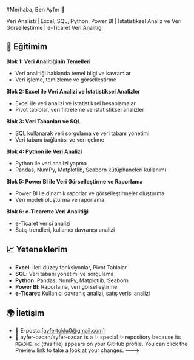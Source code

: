 #Merhaba, Ben Ayfer 👋

Veri Analisti | Excel, SQL, Python, Power BI | İstatistiksel Analiz ve Veri Görselleştirme | e-Ticaret Veri Analitiği

## 🚀 Eğitimim

**Blok 1: Veri Analitiğinin Temelleri**
- Veri analitiği hakkında temel bilgi ve kavramlar
- Veri işleme, temizleme ve görselleştirme

**Blok 2: Excel ile Veri Analizi ve İstatistiksel Analizler**
- Excel ile veri analizi ve istatistiksel hesaplamalar
- Pivot tablolar, veri filtreleme ve istatistiksel analizler

**Blok 3: Veri Tabanları ve SQL**
- SQL kullanarak veri sorgulama ve veri tabanı yönetimi
- Veri tabanı bağlantısı ve veri çekme

**Blok 4: Python ile Veri Analizi**
- Python ile veri analizi yapma
- Pandas, NumPy, Matplotlib, Seaborn kütüphaneleri kullanımı

**Blok 5: Power BI ile Veri Görselleştirme ve Raporlama**
- Power BI ile dinamik raporlar ve görselleştirmeler oluşturma
- Veri modeli oluşturma ve raporlama

**Blok 6: e-Ticarette Veri Analitiği**
- e-Ticaret verisi analizi
- Satış trendleri, kullanıcı davranışı analizi

## 📈 Yeteneklerim
- **Excel**: İleri düzey fonksiyonlar, Pivot Tablolar
- **SQL**: Veri tabanı yönetimi ve sorgulama
- **Python**: Pandas, NumPy, Matplotlib, Seaborn
- **Power BI**: Raporlama, veri görselleştirme
- **e-Ticaret**: Kullanıcı davranış analizi, satış verisi analizi

## 🌍 İletişim
- 📧 E-posta:[ayfertoklu0@gmail.com]
- 🔗
ayfer-ozcan/ayfer-ozcan is a ✨ special ✨ repository because its `README.md` (this file) appears on your GitHub profile.
You can click the Preview link to take a look at your changes.
--->
